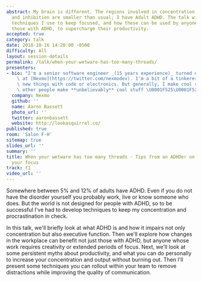 ```yaml
---
abstract: My brain is different. The regions involved in concentration, impulse control,
  and inhibition are smaller than usual; I have Adult ADHD. The talk will look at
  techniques I use to keep focused, and how these can be used by anyone, not just
  those with ADHD, to supercharge their productivity.
accepted: true
category: talk
date: 2018-10-16 14:20:00 -0500
difficulty: All
layout: session-details
permalink: /talk/when-your-wetware-has-too-many-threads/
presenters:
- bio: "I'm a senior software engineer _(15 years experience)_ turned developer advocate\
    \ at [Nexmo](https://twitter.com/nexmodev). I'm a bit of a tinkerer, always creating\
    \ new things with code or electronics. But generally, I make cool stuff and help\
    \ other people make **unbelievably** cool stuff \U0001F525\U0001F525\U0001F389"
  company: Nexmo
  github: ''
  name: Aaron Bassett
  photo_url: ''
  twitter: aaronbassett
  website: http://lookasquirrel.co/
published: true
room: 'Salon F-H'
sitemap: true
slides_url: ''
summary: ''
title: When your wetware has too many threads - Tips from an ADHDer on how to improve
  your focus
track: t1
video_url: ''
---
```


Somewhere between 5% and 12% of adults have ADHD. Even if you do not have the disorder yourself you probably work, live or know someone who does. But the world is not designed for people with ADHD, so to be successful I've had to develop techniques to keep my concentration and procrastination in check.

In this talk, we'll briefly look at what ADHD is and how it impairs not only concentration but also executive function. Then we'll explore how changes in the workplace can benefit not just those with ADHD, but anyone whose work requires creativity or extended periods of focus. Next, we'll look at some persistent myths about productivity, and what you can do personally to increase your concentration and output without burning out. Then I'll present some techniques you can rollout within your team to remove distractions while improving the quality of communication.
